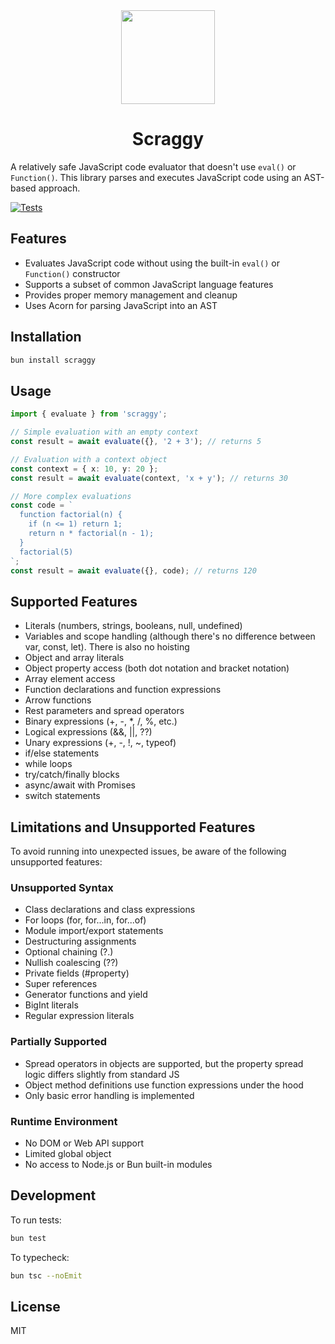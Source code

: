 <div align="center">
<img width="150" src="https://raw.githubusercontent.com/alii/scraggy/refs/heads/main/scraggy.png" />
<h1>Scraggy</h1>
</div>

A relatively safe JavaScript code evaluator that doesn't use `eval()` or `Function()`. This library parses and executes JavaScript code using an AST-based approach.

[![Tests](https://github.com/alii/scraggy/actions/workflows/bun-test.yml/badge.svg)](https://github.com/alii/scraggy/actions/workflows/bun-test.yml)

## Features

- Evaluates JavaScript code without using the built-in `eval()` or `Function()` constructor
- Supports a subset of common JavaScript language features
- Provides proper memory management and cleanup
- Uses Acorn for parsing JavaScript into an AST

## Installation

```bash
bun install scraggy
```

## Usage

```typescript
import { evaluate } from 'scraggy';

// Simple evaluation with an empty context
const result = await evaluate({}, '2 + 3'); // returns 5

// Evaluation with a context object
const context = { x: 10, y: 20 };
const result = await evaluate(context, 'x + y'); // returns 30

// More complex evaluations
const code = `
  function factorial(n) {
    if (n <= 1) return 1;
    return n * factorial(n - 1);
  }
  factorial(5)
`;
const result = await evaluate({}, code); // returns 120
```

## Supported Features

- Literals (numbers, strings, booleans, null, undefined)
- Variables and scope handling (although there's no difference between var, const, let). There is also no hoisting
- Object and array literals
- Object property access (both dot notation and bracket notation)
- Array element access
- Function declarations and function expressions
- Arrow functions
- Rest parameters and spread operators
- Binary expressions (+, -, \*, /, %, etc.)
- Logical expressions (&&, ||, ??)
- Unary expressions (+, -, !, ~, typeof)
- if/else statements
- while loops
- try/catch/finally blocks
- async/await with Promises
- switch statements

## Limitations and Unsupported Features

To avoid running into unexpected issues, be aware of the following unsupported features:

### Unsupported Syntax

- Class declarations and class expressions
- For loops (for, for...in, for...of)
- Module import/export statements
- Destructuring assignments
- Optional chaining (?.)
- Nullish coalescing (??)
- Private fields (#property)
- Super references
- Generator functions and yield
- BigInt literals
- Regular expression literals

### Partially Supported

- Spread operators in objects are supported, but the property spread logic differs slightly from standard JS
- Object method definitions use function expressions under the hood
- Only basic error handling is implemented

### Runtime Environment

- No DOM or Web API support
- Limited global object
- No access to Node.js or Bun built-in modules

## Development

To run tests:

```bash
bun test
```

To typecheck:

```bash
bun tsc --noEmit
```

## License

MIT

